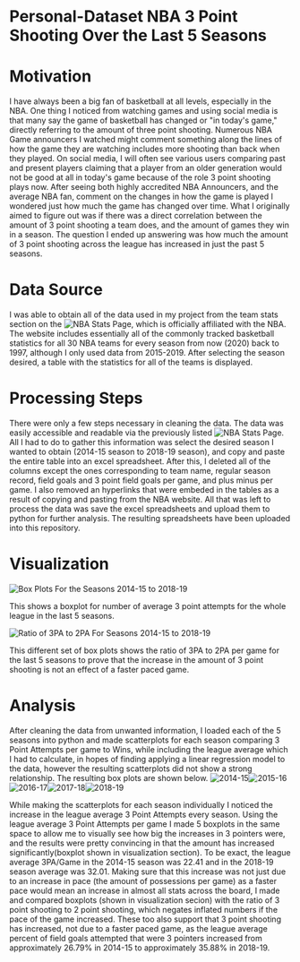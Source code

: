 # Personal-Dataset NBA 3 Point Shooting Over the Last 5 Seasons

# Motivation
I have always been a big fan of basketball at all levels, especially in the NBA. One thing I noticed from watching games and using social media is that many say the game of basketball has changed or "in today's game," directly referring to the amount of three point shooting. Numerous NBA Game announcers I watched might comment something along the lines of how the game they are watching includes more shooting than back when they played. On social media, I will often see various users comparing past and present players claiming that a player from an older generation would not be good at all in today's game because of the role 3 point shooting plays now. After seeing both highly accredited NBA Announcers, and the average NBA fan, comment on the changes in how the game is played I wondered just how much the game has changed over time. What I originally aimed to figure out was if there was a direct correlation between the amount of 3 point shooting a team does, and the amount of games they win in a season. The question I ended up answering was how much the amount of 3 point shooting across the league has increased in just the past 5 seasons.


# Data Source
I was able to obtain all of the data used in my project from the team stats section on the ![NBA Stats Page](https://www.nba.com/stats/teams/traditional/?sort=W_PCT&dir=-1), which is officially affiliated with the NBA. The website includes essentially all of the commonly tracked basketball statistics for all 30 NBA teams for every season from now (2020) back to 1997, although I only used data from 2015-2019. After selecting the season desired, a table with the statistics for all of the teams is displayed.

# Processing Steps
There were only a few steps necessary in cleaning the data. The data was easily accessible and readable via the previously listed ![NBA Stats Page](https://www.nba.com/stats/teams/traditional/?sort=W_PCT&dir=-1). All I had to do to gather this information was select the desired season I wanted to obtain (2014-15 season to 2018-19 season), and copy and paste the entire table into an excel spreadsheet. After this, I deleted all of the columns except the ones corresponding to team name, regular season record, field goals and 3 point field goals per game, and plus minus per game. I also removed an hyperlinks that were embeded in the tables as a result of copying and pasting from the NBA website. All that was left to process the data was save the excel spreadsheets and upload them to python for further analysis. The resulting spreadsheets have been uploaded into this repository.

# Visualization
![Box Plots For the Seasons 2014-15 to 2018-19](https://github.com/kianwazzu/Personal-Dataset/blob/master/all%20seasons%20boxplots.png)

This shows a boxplot for number of average 3 point attempts for the whole league in the last 5 seasons.

![Ratio of 3PA to 2PA For Seasons 2014-15 to 2018-19](https://github.com/kianwazzu/Personal-Dataset/blob/master/ratio.png)

This different set of box plots shows the ratio of 3PA to 2PA per game for the last 5 seasons to prove that the increase in the amount of 3 point shooting is not an effect of a faster paced game.


# Analysis
After cleaning the data from unwanted information, I loaded each of the 5 seasons into python and made scatterplots for each season comparing 3 Point Attempts per game to Wins, while including the league average which I had to calculate, in hopes of finding applying a linear regression model to the data, however the resulting scatterplots did not show a strong relationship. The resulting box plots are shown below.
![2014-15](https://github.com/kianwazzu/Personal-Dataset/blob/master/14-15%20scatterplot.png)![2015-16](https://github.com/kianwazzu/Personal-Dataset/blob/master/15-16.png)![2016-17](https://github.com/kianwazzu/Personal-Dataset/blob/master/16-17.png)![2017-18](https://github.com/kianwazzu/Personal-Dataset/blob/master/17-18.png)![2018-19](https://github.com/kianwazzu/Personal-Dataset/blob/master/16-17.png)

While making the scatterplots for each season individually I noticed the increase in the league average 3 Point Attempts every season. Using the league average 3 Point Attempts per game I made 5 boxplots in the same space to allow me to visually see how big the increases in 3 pointers were, and the results were pretty convincing in that the amount has increased significantly(boxplot shown in visualization section). To be exact, the league average 3PA/Game in the 2014-15 season was 22.41 and in the 2018-19 season average was 32.01.
Making sure that this increase was not just due to an increase in pace (the amount of possessions per game) as a faster pace would mean an increase in almost all stats across the board, I made and compared boxplots (shown in visualization secion) with the ratio of 3 point shooting to 2 point shooting, which negates inflated numbers if the pace of the game increased. These too also support that 3 point shooting has increased, not due to a faster paced game, as the league average percent of field goals attempted that were 3 pointers increased from approximately 26.79% in 2014-15 to approximately 35.88% in 2018-19.
